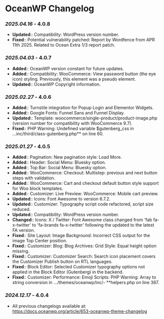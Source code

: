 # OceanWP Changelog

### _2025.04.16_ - 4.0.8
- **Updated**:: Compatibility: WordPress version number.
- **Fixed**:: Potential vulnerability patched: Report by Wordfence from APR 11th 2025. Related to Ocean Extra 1/3 report patch.

### _2025.04.03_ - 4.0.7
- **Added**:: OceanWP version constant for future updates.
- **Added**:: Compatibility: WooCommerce: View password button (the eye icon) styling. Previously, this element was a pseudo element.
- **Updated**:: OceanWP Copyright information.

### _2025.02.27_ - 4.0.6
- **Added**:: Turnstile integration for Popup Login and Elementor Widgets.
- **Added**:: Google Fonts: Funnel Sans and Funnel Display.
- **Updated**:: Template: woocommerce/single-product/product-image.php (version number for compatibility with WooCommerce 9.7).
- **Fixed**:: PHP Warning: Undefined variable $gutenberg_css in ...inc/third/class-gutenberg.php** on line 60.

### _2025.01.27_ - 4.0.5
- **Added**:: Pagination: New pagination style: Load More.
- **Added**:: Header: Social Menu: Bluesky option.
- **Added**:: Top Bar: Social Menu: Bluesky option.
- **Added**:: WooCommerce: Checkout: Multistep: previous and next button steps with validation.
- **Added**:: WooCommerce: Cart and checkout default button style support for Woo block templates.
- **Added**:: Customizer: Live Preview: WooCommerce: Mobile cart preview.
- **Updated**:: Icons: Font Awesome to version 6.7.2.
- **Updated**:: Customizer: Typography script code refactored, script size reduced.
- **Updated**:: Compatibility: WordPress version number.
- **Changed**:: Icons: X / Twitter: Font Awesome class changed from 'fab fa-x-twitter' to 'fa-brands fa-x-twitter' following the updated to the latest FA version.
- **Fixed**:: Site Layout: Image Background: Incorrect CSS output for the image Top Center position.
- **Fixed**:: Customizer: Blog: Blog Archives: Grid Style: Equal height option missing.
- **Fixed**:: Customizer: Customizer Search: Search icon placement covers the Customizer Publish button on RTL languages.
- **Fixed**:: Block Editor: Selected Customizer typography options not applied in the Block Editor (Gutenberg) in the backend.
- **Fixed**:: Customizer: Performance: Emoji Scripts: PHP Warning: Array to string conversion in .../themes/oceanwp/inc/- **helpers.php on line 387.

### _2024.12.17_ - 4.0.4
- All previous changelogs available at: https://docs.oceanwp.org/article/653-oceanwp-theme-changelog